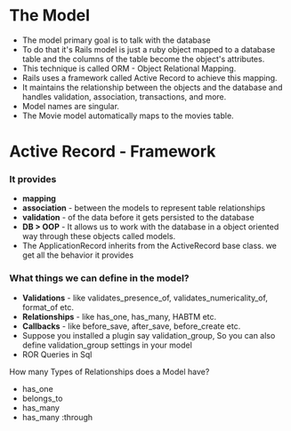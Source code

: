 # The Model
- The model primary goal is to talk with the database
- To do that it's Rails model is just a ruby object mapped to a database table and the columns of the table become the object's attributes.
- This technique is called ORM - Object Relational Mapping.
- Rails uses a framework called Active Record to achieve this mapping.
- It maintains the relationship between the objects and the database and handles validation, association, transactions, and more.
- Model names are singular.
- The Movie model automatically maps to the movies table.

# Active Record - Framework
### It provides
- **mapping**
- **association** - between the models to represent table relationships
- **validation** - of the data before it gets persisted to the database
- **DB > OOP** - It allows us to work with the database in a object oriented way through these objects called models.
- The ApplicationRecord inherits from the ActiveRecord base class. we get all the behavior it provides

### What things we can define in the model?
- **Validations** - like validates_presence_of, validates_numericality_of, format_of etc.
- **Relationships** - like has_one, has_many, HABTM etc.
- **Callbacks** - like before_save, after_save, before_create etc.
- Suppose you installed a plugin say validation_group, So you can also define validation_group settings in your model
- ROR Queries in Sql


How many Types of Relationships does a Model have?

- has_one
- belongs_to
- has_many
- has_many :through
